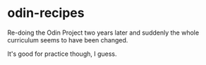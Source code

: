 # odin-recipes
Re-doing the Odin Project two years later and suddenly the whole 
curriculum seems to have been changed.

It's good for practice though, I guess.

